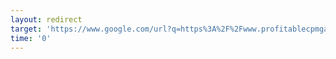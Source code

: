 ```yaml
--- 
layout: redirect 
target: 'https://www.google.com/url?q=https%3A%2F%2Fwww.profitablecpmgate.com%2Fd6yevyykw%3Fkey%3Dd52c0f14610ce5a36f91d89486778d59&sa=D&sntz=1&usg=AOvVaw3MB2fkdc7A8FTrGmFoiTNQ' 
time: '0' 
---
```

